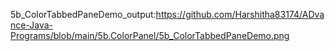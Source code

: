 5b_ColorTabbedPaneDemo_output:https://github.com/Harshitha83174/ADvance-Java-Programs/blob/main/5b.ColorPanel/5b_ColorTabbedPaneDemo.png

